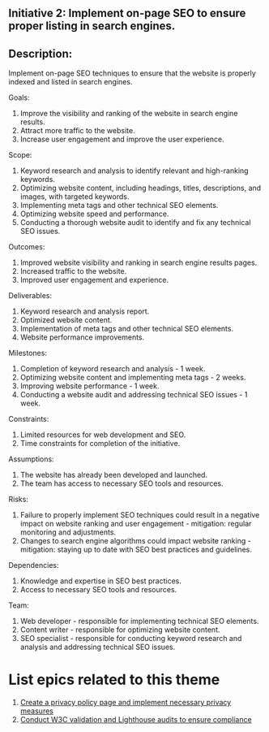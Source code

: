 ## Initiative 2: Implement on-page SEO to ensure proper listing in search engines.

## Description: 
Implement on-page SEO techniques to ensure that the website is properly indexed and listed in search engines.

Goals:
1. Improve the visibility and ranking of the website in search engine results.
2. Attract more traffic to the website.
3. Increase user engagement and improve the user experience.

Scope:
1. Keyword research and analysis to identify relevant and high-ranking keywords.
2. Optimizing website content, including headings, titles, descriptions, and images, with targeted keywords.
3. Implementing meta tags and other technical SEO elements.
4. Optimizing website speed and performance.
5. Conducting a thorough website audit to identify and fix any technical SEO issues.

Outcomes:
1. Improved website visibility and ranking in search engine results pages.
2. Increased traffic to the website.
3. Improved user engagement and experience.

Deliverables:
1. Keyword research and analysis report.
2. Optimized website content.
3. Implementation of meta tags and other technical SEO elements.
4. Website performance improvements.

Milestones:
1. Completion of keyword research and analysis - 1 week.
2. Optimizing website content and implementing meta tags - 2 weeks.
3. Improving website performance - 1 week.
4. Conducting a website audit and addressing technical SEO issues - 1 week.

Constraints:
1. Limited resources for web development and SEO.
2. Time constraints for completion of the initiative.

Assumptions:
1. The website has already been developed and launched.
2. The team has access to necessary SEO tools and resources.

Risks:
1. Failure to properly implement SEO techniques could result in a negative impact on website ranking and user engagement - mitigation: regular monitoring and adjustments.
2. Changes to search engine algorithms could impact website ranking - mitigation: staying up to date with SEO best practices and guidelines.

Dependencies:
1. Knowledge and expertise in SEO best practices.
2. Access to necessary SEO tools and resources.

Team:
1. Web developer - responsible for implementing technical SEO elements.
2. Content writer - responsible for optimizing website content.
3. SEO specialist - responsible for conducting keyword research and analysis and addressing technical SEO issues.

# List epics related to this theme
1. [Create a privacy policy page and implement necessary privacy measures](epics/epic_template.md)
2. [Conduct W3C validation and Lighthouse audits to ensure compliance](epics/epic_template1.md)
